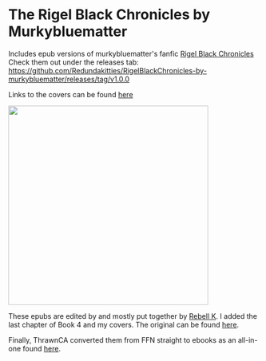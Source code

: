 # The Rigel Black Chronicles by Murkybluematter
Includes epub versions of murkybluematter's fanfic [Rigel Black Chronicles](https://www.fanfiction.net/u/3489773/murkybluematter)
Check them out under the releases tab: https://github.com/Redundakitties/RigelBlackChronicles-by-murkybluematter/releases/tag/v1.0.0

Links to the covers can be found [here](https://www.tumblr.com/electriclittlefeline/640770514339741696/this-art-was-not-made-by-me-most-of-the-artists?source=share)

<img src="https://i.imgur.com/25X4Zq2.png" width="400">

These epubs are edited by and mostly put together by [Rebell K](https://rebell-k.tumblr.com/post/180455075430/hi-rigel-black-fans-i-have-recently-made-an-ebook). I added the last chapter of Book 4 and my covers. The original can be found [here](https://href.li/?https://drive.google.com/drive/folders/1LF99Iq9qbWIG9IVQSVQ9nwru1kweZ5bx?usp=sharing).

Finally, ThrawnCA converted them from FFN straight to ebooks as an all-in-one found [here](https://github.com/ThrawnCA/rbc-ebook/releases/tag/0.1). 

